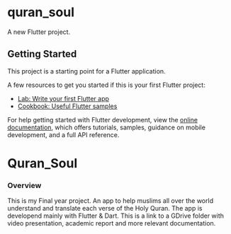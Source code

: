 # quran_soul

A new Flutter project.

## Getting Started

This project is a starting point for a Flutter application.

A few resources to get you started if this is your first Flutter project:

- [Lab: Write your first Flutter app](https://docs.flutter.dev/get-started/codelab)
- [Cookbook: Useful Flutter samples](https://docs.flutter.dev/cookbook)

For help getting started with Flutter development, view the
[online documentation](https://docs.flutter.dev/), which offers tutorials,
samples, guidance on mobile development, and a full API reference.
# Quran_Soul
### Overview
This is my Final year project. An app to help muslims all over the world understand and translate each verse of the Holy Quran. 
The app is developend mainly with Flutter & Dart.
This is a link to a GDrive folder with video presentation, academic report and more relevant documentation.
